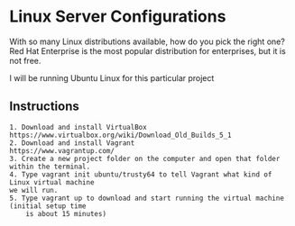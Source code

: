 # Linux Server Configurations

With so many Linux distributions available, how do you pick the right one? 
Red Hat Enterprise is the most popular distribution for enterprises, but it is not free. 

I will be running Ubuntu Linux for this particular project

## Instructions
	1. Download and install VirtualBox
	https://www.virtualbox.org/wiki/Download_Old_Builds_5_1
	2. Download and install Vagrant
	https://www.vagrantup.com/
	3. Create a new project folder on the computer and open that folder within the terminal.
	4. Type vagrant init ubuntu/trusty64 to tell Vagrant what kind of Linux virtual machine 
	we will run.
	5. Type vagrant up to download and start running the virtual machine (initial setup time
		is about 15 minutes)


